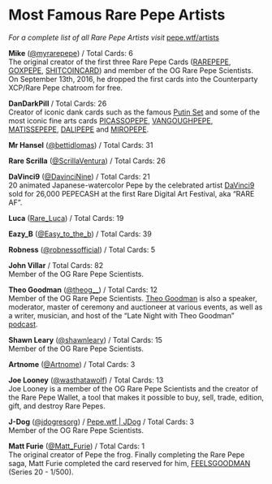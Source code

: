 # Most Famous Rare Pepe Artists

_For a complete list of all Rare Pepe Artists visit_ [pepe.wtf/artists](https://pepe.wtf/artists)

**Mike** ([@myrarepepe](https://twitter.com/myrarepepe)) / Total Cards: 6\
The original creator of the first three Rare Pepe Cards ([RAREPEPE](http://rarepepedirectory.com/?p=10), [GOXPEPE](http://rarepepedirectory.com/?p=4), [SHITCOINCARD](http://rarepepedirectory.com/?p=38)) and member of the OG Rare Pepe Scientists. On September 13th, 2016, he dropped the first cards into the Counterparty XCP/Rare Pepe chatroom for free.

**DanDarkPill** / Total Cards: 26\
Creator of iconic dank cards such as the famous [Putin Set](https://pepe.wtf/sets/Putin-Set) and some of the most iconic fine arts cards [PICASSOPEPE](https://pepe.wtf/asset/PICASSOPEPE), [VANGOUGHPEPE](https://pepe.wtf/asset/VANGOUGHPEPE), [MATISSEPEPE](https://pepe.wtf/asset/MATISSEPEPE), [DALIPEPE](https://pepe.wtf/asset/DALIPEPE) and [MIROPEPE](https://pepe.wtf/asset/MIROPEPE).

**Mr Hansel** ([@bettidlomas](https://twitter.com/bettidlomas)) / Total Cards: 31

**Rare Scrilla** ([@ScrillaVentura](https://twitter.com/ScrillaVentura)) / Total Cards: 26

**DaVinci9** ([@DavinciNine](https://twitter.com/DavinciNine)) / Total Cards: 21\
20 animated Japanese-watercolor Pepe by the celebrated artist [DaVinci9](https://twitter.com/DavinciNine) sold for 26,000 PEPECASH at the first Rare Digital Art Festival, aka “RARE AF”.

**Luca** ([Rare\_Luca](https://twitter.com/Rare\_Luca)) / Total Cards: 19

**Eazy\_B** ([@Easy\_to\_the\_b](https://twitter.com/Easy\_to\_the\_b)) / Total Cards: 39

**Robness** ([@robnessofficial](https://twitter.com/robnessofficial)) / Total Cards: 5

**John Villar** / Total Cards: 82\
Member of the OG Rare Pepe Scientists.

**Theo Goodman** ([@theog\_\_](https://twitter.com/theog\_\_)) / Total Cards: 12\
Member of the OG Rare Pepe Scientists. [Theo Goodman](https://theogoodman.com/) is also a speaker, moderator, master of ceremony and auctioneer at various events, as well as a writer, musician, and host of the “Late Night with Theo Goodman” [podcast](https://anchor.fm/theo-goodman).

**Shawn Leary** ([@shawnleary](https://twitter.com/shawnleary)) / Total Cards: 15\
Member of the OG Rare Pepe Scientists.

**Artnome** ([@Artnome](https://twitter.com/artnome)) / Total Cards: 3

**Joe Looney** ([@wasthatawolf](https://twitter.com/wasthatawolf)) / Total Cards: 13\
Joe Looney is a member of the OG Rare Pepe Scientists and the creator of the Rare Pepe Wallet, a tool that makes it possible to buy, sell, trade, edition, gift, and destroy Rare Pepes.

**J-Dog** ([@jdogresorg](https://twitter.com/jdogresorg)) / [Pepe.wtf | JDog](https://pepe.wtf/artists/JDog) / Total Cards: 3\
Member of the OG Rare Pepe Scientists.

**Matt Furie** ([@Matt\_Furie](https://twitter.com/Matt\_Furie)) / Total Cards: 1\
The original creator of Pepe the frog. Finally completing the Rare Pepe saga, Matt Furie completed the card reserved for him, [FEELSGOODMAN](http://rarepepedirectory.com/?p=4035) (Series 20 - 1/500).
